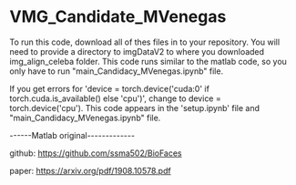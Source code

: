 # VMG_Candidate_MVenegas
To run this code, download all of thes files in to your repository. You will need to provide a directory to imgDataV2 to where you downloaded img_align_celeba folder.
This code runs similar to the matlab code, so you only have to run "main_Candidacy_MVenegas.ipynb" file. 

If you get errors for 'device = torch.device('cuda:0' if torch.cuda.is_available() else 'cpu')', change to device = torch.device('cpu'). This code appears in the 'setup.ipynb' file and "main_Candidacy_MVenegas.ipynb" file. 


------Matlab original-------------

github: https://github.com/ssma502/BioFaces

paper: https://arxiv.org/pdf/1908.10578.pdf
